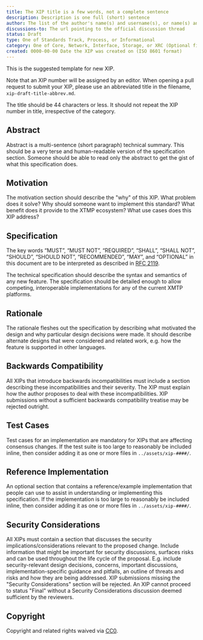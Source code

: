 ```yaml
---
title: The XIP title is a few words, not a complete sentence
description: Description is one full (short) sentence
author: The list of the author's name(s) and username(s), or name(s) and email(s).
discussions-to: The url pointing to the official discussion thread
status: Draft
type: One of Standards Track, Process, or Informational
category: One of Core, Network, Interface, Storage, or XRC (Optional field, only needed for Standards Track XIPs)
created: 0000-00-00 Date the XIP was created on (ISO 8601 format)
---
```


This is the suggested template for new XIP.

Note that an XIP number will be assigned by an editor. When opening a pull request to submit your XIP, please use an abbreviated title in the filename, `xip-draft-title-abbrev.md`.

The title should be 44 characters or less. It should not repeat the XIP number in title, irrespective of the category.

## Abstract

Abstract is a multi-sentence (short paragraph) technical summary. This should be a very terse and human-readable version of the specification section. Someone should be able to read only the abstract to get the gist of what this specification does.

## Motivation

The motivation section should describe the "why" of this XIP. What problem does it solve? Why should someone want to implement this standard? What benefit does it provide to the XTMP ecosystem? What use cases does this XIP address?

## Specification

The key words “MUST”, “MUST NOT”, “REQUIRED”, “SHALL”, “SHALL NOT”, “SHOULD”, “SHOULD NOT”, “RECOMMENDED”, “MAY”, and “OPTIONAL” in this document are to be interpreted as described in [RFC 2119](https://www.ietf.org/rfc/rfc2119.txt).

The technical specification should describe the syntax and semantics of any new feature. The specification should be detailed enough to allow competing, interoperable implementations for any of the current XMTP platforms.

## Rationale

The rationale fleshes out the specification by describing what motivated the design and why particular design decisions were made. It should describe alternate designs that were considered and related work, e.g. how the feature is supported in other languages.

## Backwards Compatibility

All XIPs that introduce backwards incompatibilities must include a section describing these incompatibilities and their severity. The XIP must explain how the author proposes to deal with these incompatibilities. XIP submissions without a sufficient backwards compatibility treatise may be rejected outright.

## Test Cases

Test cases for an implementation are mandatory for XIPs that are affecting consensus changes.  If the test suite is too large to reasonably be included inline, then consider adding it as one or more files in `../assets/xip-####/`.

## Reference Implementation

An optional section that contains a reference/example implementation that people can use to assist in understanding or implementing this specification.  If the implementation is too large to reasonably be included inline, then consider adding it as one or more files in `../assets/xip-####/`.

## Security Considerations

All XIPs must contain a section that discusses the security implications/considerations relevant to the proposed change. Include information that might be important for security discussions, surfaces risks and can be used throughout the life cycle of the proposal. E.g. include security-relevant design decisions, concerns, important discussions, implementation-specific guidance and pitfalls, an outline of threats and risks and how they are being addressed. XIP submissions missing the "Security Considerations" section will be rejected. An XIP cannot proceed to status "Final" without a Security Considerations discussion deemed sufficient by the reviewers.

## Copyright

Copyright and related rights waived via [CC0](https://creativecommons.org/publicdomain/zero/1.0/).
